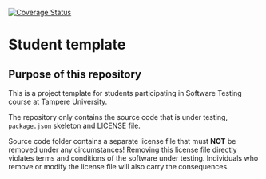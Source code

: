 [![Coverage Status](https://coveralls.io/repos/github/victorzhj/COMP.SE.200-2023-2024-Victor-ja-Mikko/badge.svg?branch=main)](https://coveralls.io/github/victorzhj/COMP.SE.200-2023-2024-Victor-ja-Mikko?branch=main)

# Student template

## Purpose of this repository

This is a project template for students participating in Software Testing course
at Tampere University.

The repository only contains the source code that is under testing, `package.json` skeleton
and LICENSE file.

Source code folder contains a separate license file that must **NOT** be removed under any circumstances!
Removing this license file directly violates terms and conditions of the software under testing.
Individuals who remove or modify the license file will also carry the consequences.
